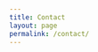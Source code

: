 ```yaml
---
title: Contact
layout: page
permalink: /contact/
---
```


<script charset="utf-8" type="text/javascript" src="https://js.mailercloud.com/form/form.js"></script>
<script>
(function() {
    mcform.create({
      formId: "ZlNDQDU5NTFAMDAwMDAwMA==",
      targetElement: "form_element_id"
    })
  })();
</script>
